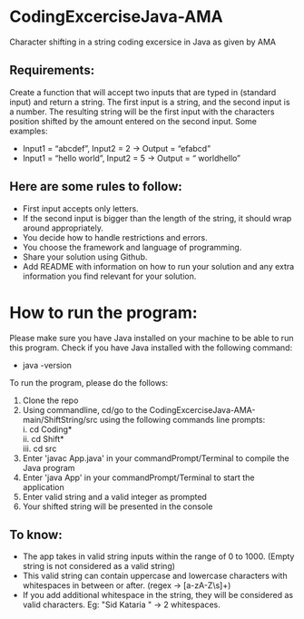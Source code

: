 # CodingExcerciseJava-AMA
Character shifting in a string coding excersice in Java as given by AMA

## Requirements:
Create a function that will accept two inputs that are typed in (standard input) and return a string. The first input is a string, and the second input is a number. The resulting string will be the first input with the characters position shifted by the amount entered on the second input.
Some examples:
- Input1 = “abcdef”, Input2 = 2 -> Output = “efabcd”
- Input1 = “hello world”, Input2 = 5 -> Output = “ worldhello”

## Here are some rules to follow:
- First input accepts only letters.
- If the second input is bigger than the length of the string, it should wrap around appropriately.
- You decide how to handle restrictions and errors.
- You choose the framework and language of programming.
- Share your solution using Github.
- Add README with information on how to run your solution and any extra information you find relevant for your solution.

# How to run the program: 
Please make sure you have Java installed on your machine to be able to run this program.
Check if you have Java installed with the following command:
- java -version

To run the program, please do the follows:
1. Clone the repo
2. Using commandline, cd/go to the CodingExcerciseJava-AMA-main/ShiftString/src using the following commands line prompts:\
    i. cd Coding* \
    ii. cd Shift* \
    iii. cd src 
3. Enter 'javac App.java' in your commandPrompt/Terminal to compile the Java program
4. Enter 'java App' in your commandPrompt/Terminal to start the application
4. Enter valid string and a valid integer as prompted
5. Your shifted string will be presented in the console

## To know:
- The app takes in valid string inputs within the range of 0 to 1000. (Empty string is not considered as a valid string)
- This valid string can contain uppercase and lowercase characters with whitespaces in between or after. (regex -> [a-zA-Z\\s]+)
- If you add additional whitespace in the string, they will be considered as valid characters. Eg: "Sid Kataria " -> 2 whitespaces.